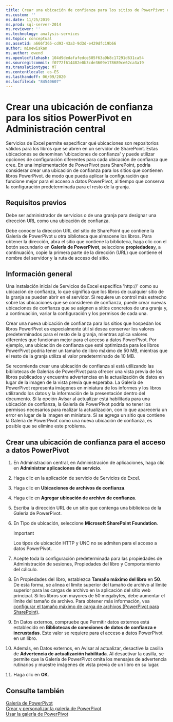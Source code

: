 ```yaml
---
title: Crear una ubicación de confianza para los sitios de PowerPivot en administración central | Microsoft Docs
ms.custom: ''
ms.date: 11/25/2019
ms.prod: sql-server-2014
ms.reviewer: ''
ms.technology: analysis-services
ms.topic: conceptual
ms.assetid: a666f365-cd93-43a3-9d3d-e429dfc19b66
author: minewiskan
ms.author: owend
ms.openlocfilehash: 104d9dedafafedce505f63a9b8c17291d631ca54
ms.sourcegitcommit: f0772f614482e0b3cde3609e178689ce62ca3a19
ms.translationtype: MT
ms.contentlocale: es-ES
ms.lasthandoff: 06/09/2020
ms.locfileid: "84540607"
---
```

# <a name="create-a-trusted-location-for-powerpivot-sites-in-central-administration"></a>Crear una ubicación de confianza para los sitios PowerPivot en Administración central
  Servicios de Excel permite especificar qué ubicaciones son repositorios válidos para los libros que se abren en un servidor de SharePoint. Estas ubicaciones se denominan 'ubicaciones de confianza' y puede utilizar opciones de configuración diferentes para cada ubicación de confianza que cree. En una implementación de PowerPivot para SharePoint, podría considerar crear una ubicación de confianza para los sitios que contienen libros PowerPivot. de modo que pueda aplicar la configuración que funcione mejor para el acceso a datos PowerPivot, al tiempo que conserva la configuración predeterminada para el resto de la granja.  
  
  
  
## <a name="prerequisites"></a>Requisitos previos  
 Debe ser administrador de servicios o de una granja para designar una dirección URL como una ubicación de confianza.  
  
 Debe conocer la dirección URL del sitio de SharePoint que contiene la Galería de PowerPivot u otra biblioteca que almacene los libros. Para obtener la dirección, abra el sitio que contiene la biblioteca, haga clic con el botón secundario en **Galería de PowerPivot**, seleccione **propiedades**y, a continuación, copie la primera parte de la dirección (URL) que contiene el nombre del servidor y la ruta de acceso del sitio.  
  
##  <a name="overview"></a><a name="overview"></a> Información general  
 Una instalación inicial de Servicios de Excel especifica 'http://' como su ubicación de confianza, lo que significa que los libros de cualquier sitio de la granja se pueden abrir en el servidor. Si requiere un control más estrecho sobre las ubicaciones que se consideren de confianza, puede crear nuevas ubicaciones de confianza que se asignen a sitios concretos de una granja y, a continuación, variar la configuración y los permisos de cada una.  
  
 Crear una nueva ubicación de confianza para los sitios que hospedan los libros PowerPivot es especialmente útil si desea conservar los valores predeterminados para el resto de la granja, mientras aplica valores diferentes que funcionan mejor para el acceso a datos PowerPivot. Por ejemplo, una ubicación de confianza que esté optimizada para los libros PowerPivot podría tener un tamaño de libro máximo de 50 MB, mientras que el resto de la granja utiliza el valor predeterminado de 10 MB.  
  
 Se recomienda crear una ubicación de confianza si está utilizando las bibliotecas de Galerías de PowerPivot para ofrecer una vista previa de los libros publicados y encuentra advertencias en la actualización de datos en lugar de la imagen de la vista previa que esperaba. La Galería de PowerPivot representa imágenes en miniatura de los informes y los libros utilizando los datos y la información de la presentación dentro del documento. Si la opción Avisar al actualizar está habilitada para una ubicación de confianza, la Galería de PowerPivot podría no tener los permisos necesarios para realizar la actualización, con lo que aparecería un error en lugar de la imagen en miniatura. Si se agrega un sitio que contiene la Galería de PowerPivot como una nueva ubicación de confianza, es posible que se elimine este problema.  
  
##  <a name="create-a-trusted-location-for-powerpivot-data-access"></a><a name="create"></a>Crear una ubicación de confianza para el acceso a datos PowerPivot  
  
1.  En Administración central, en Administración de aplicaciones, haga clic en **Administrar aplicaciones de servicio**.  
  
2.  Haga clic en la aplicación de servicio de Servicios de Excel.  
  
3.  Haga clic en **Ubicaciones de archivos de confianza**.  
  
4.  Haga clic en **Agregar ubicación de archivo de confianza**.  
  
5.  Escriba la dirección URL de un sitio que contenga una biblioteca de la Galería de PowerPivot.  
  
6.  En Tipo de ubicación, seleccione **Microsoft SharePoint Foundation**.  
  
    > [!IMPORTANT]  
    >  Los tipos de ubicación HTTP y UNC no se admiten para el acceso a datos PowerPivot.  
  
7.  Acepte toda la configuración predeterminada para las propiedades de Administración de sesiones, Propiedades del libro y Comportamiento del cálculo.  
  
8.  En Propiedades del libro, establezca **Tamaño máximo del libro** en **50**. De esta forma, se alinea el límite superior del tamaño de archivo al límite superior para las cargas de archivo en la aplicación del sitio web principal. Si los libros son mayores de 50 megabytes, debe aumentar el límite del tamaño de archivo. Para obtener más información, vea [configurar el tamaño máximo de carga de archivos &#40;PowerPivot para SharePoint&#41;](configure-maximum-file-upload-size-power-pivot-for-sharepoint.md).  
  
9. En Datos externos, compruebe que Permitir datos externos está establecido en **Bibliotecas de conexiones de datos de confianza e incrustadas**. Este valor se requiere para el acceso a datos PowerPivot en un libro.  
  
10. Además, en Datos externos, en Avisar al actualizar, desactive la casilla de **Advertencia de actualización habilitada**. Al desactivar la casilla, se permite que la Galería de PowerPivot omita los mensajes de advertencia rutinarios y muestre imágenes de vista previa de un libro en su lugar.  
  
11. Haga clic en **OK**.  
  
## <a name="see-also"></a>Consulte también  
 [Galería de PowerPivot](../../2014-toc/index.yml)  
 [Crear y personalizar la galería de PowerPivot](create-and-customize-power-pivot-gallery.md)   
 [Usar la galería de PowerPivot](use-power-pivot-gallery.md)  
  
  
